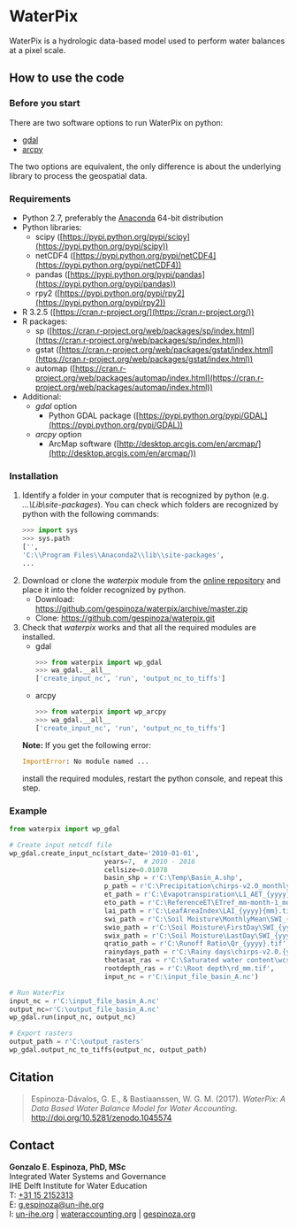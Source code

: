 # WaterPix

WaterPix is a hydrologic data-based model used to perform water balances at a pixel scale.

## How to use the code

### Before you start

There are two software options to run WaterPix on python:
- [gdal](https://pypi.python.org/pypi/GDAL)
- [arcpy](http://desktop.arcgis.com/en/arcmap/latest/analyze/arcpy/what-is-arcpy-.htm)

The two options are equivalent, the only difference is about the underlying library to process the geospatial data.

### Requirements
- Python 2.7, preferably the [Anaconda](https://www.continuum.io/downloads) 64-bit distribution
- Python libraries:
    - scipy ([https://pypi.python.org/pypi/scipy](https://pypi.python.org/pypi/scipy))
    - netCDF4 ([https://pypi.python.org/pypi/netCDF4](https://pypi.python.org/pypi/netCDF4))
    - pandas ([https://pypi.python.org/pypi/pandas](https://pypi.python.org/pypi/pandas))
    - rpy2 ([https://pypi.python.org/pypi/rpy2](https://pypi.python.org/pypi/rpy2))
- R 3.2.5 ([https://cran.r-project.org/](https://cran.r-project.org/))
- R packages:
    - sp ([https://cran.r-project.org/web/packages/sp/index.html](https://cran.r-project.org/web/packages/sp/index.html))
    - gstat ([https://cran.r-project.org/web/packages/gstat/index.html](https://cran.r-project.org/web/packages/gstat/index.html))
    - automap ([https://cran.r-project.org/web/packages/automap/index.html](https://cran.r-project.org/web/packages/automap/index.html))
- Additional:
    - *gdal* option
        - Python GDAL package ([https://pypi.python.org/pypi/GDAL](https://pypi.python.org/pypi/GDAL))
    - *arcpy* option
        - ArcMap software ([http://desktop.arcgis.com/en/arcmap/](http://desktop.arcgis.com/en/arcmap/))

### Installation

1. Identify a folder in your computer that is recognized by python (e.g. *...\Lib\site-packages*). You can check which folders are recognized by python with the following commands:
    ```python
    >>> import sys
    >>> sys.path
    ['',
    'C:\\Program Files\\Anaconda2\\lib\\site-packages',
    ...
    ```
1. Download or clone the *waterpix* module from the [online repository](https://github.com/gespinoza/waterpix) and place it into the folder recognized by python. 
    - Download: https://github.com/gespinoza/waterpix/archive/master.zip
    - Clone: https://github.com/gespinoza/waterpix.git
1. Check that *waterpix* works and that all the required modules are installed.
    - gdal
        ```python
        >>> from waterpix import wp_gdal
        >>> wa_gdal.__all__
        ['create_input_nc', 'run', 'output_nc_to_tiffs']
        ```
    - arcpy
        ```python
        >>> from waterpix import wp_arcpy
        >>> wa_gdal.__all__
        ['create_input_nc', 'run', 'output_nc_to_tiffs']
        ```
    **Note:** If you get the following error:
    ```python
    ImportError: No module named ...
    ```
    install the required modules, restart the python console, and repeat this step.

### Example

```python
from waterpix import wp_gdal

# Create input netcdf file
wp_gdal.create_input_nc(start_date='2010-01-01',
                        years=7,  # 2010 - 2016
                        cellsize=0.01078
                        basin_shp = r'C:\Temp\Basin_A.shp',
                        p_path = r'C:\Precipitation\chirps-v2.0_monthly_{yyyy}{mm}.tif',
                        et_path = r'C:\Evapotranspiration\L1_AET_{yyyy}{mm}.tif',
                        eto_path = r'C:\ReferenceET\ETref_mm-month-1_monthly_{yyyy}.{mm}.01.tif',
                        lai_path = r'C:\LeafAreaIndex\LAI_{yyyy}{mm}.tif',
                        swi_path = r'C:\Soil Moisture\MonthlyMean\SWI_{yyyy}{mm}.tif',
                        swio_path = r'C:\Soil Moisture\FirstDay\SWI_{yyyy}{mm}.tif',
                        swix_path = r'C:\Soil Moisture\LastDay\SWI_{yyyy}{mm}.tif',
                        qratio_path = r'C:\Runoff Ratio\Qr_{yyyy}.tif',
                        rainydays_path = r'C:\Rainy days\chirps-v2.0.{yyyy}.{mm}_rainydays.tif',
                        thetasat_ras = r'C:\Saturated water content\wcsat_topsoil.tif',
                        rootdepth_ras = r'C:\Root depth\rd_mm.tif',
                        input_nc = r'C:\input_file_basin_A.nc')

# Run WaterPix
input_nc = r'C:\input_file_basin_A.nc'
output_nc=r'C:\output_file_basin_A.nc'
wp_gdal.run(input_nc, output_nc)

# Export rasters
output_path = r'C:\output_rasters'
wp_gdal.output_nc_to_tiffs(output_nc, output_path)

```

## Citation
> Espinoza-Dávalos, G. E., & Bastiaanssen, W. G. M. (2017). *WaterPix: A Data Based Water Balance Model for Water Accounting.* http://doi.org/10.5281/zenodo.1045574

## Contact

**Gonzalo E. Espinoza, PhD, MSc**  
Integrated Water Systems and Governance  
IHE Delft Institute for Water Education  
T: [+31 15 2152313](tel:+31152152313)  
E: [g.espinoza@un-ihe.org](mailto:g.espinoza@un-ihe.org)  
I: [un-ihe.org](http://un-ihe.org) | [wateraccounting.org](http://wateraccounting.org) | [gespinoza.org](http://gespinoza.org)  

